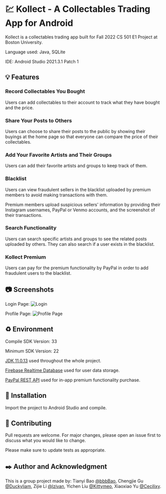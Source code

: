 # :chart: Kollect - A Collectables Trading App for Android

Kollect is a collectables trading app built for Fall 2022 CS 501 E1 Project at Boston University. 

Language used: Java, SQLite

IDE: Android Studio 2021.3.1 Patch 1

## :bulb: Features

### Record Collectables You Bought

Users can add collectables to their account to track what they have bought and the price. 

### Share Your Posts to Others

Users can choose to share their posts to the public by showing their buyings at the home page so that everyone can compare the price of their collectables. 

### Add Your Favorite Artists and Their Groups

Users can add their favorite artists and groups to keep track of them. 

### Blacklist

Users can view fraudulent sellers in the blacklist uploaded by premium members to avoid making transactions with them. 

Premium members upload suspicious sellers' information by providing their Instagram usernames, PayPal or Venmo accounts, and the screenshot of their transactions. 

### Search Functionality

Users can search specific artists and groups to see the related posts uploaded by others. They can also search if a user exists in the blacklist. 

### Kollect Premium

Users can pay for the premium functionality by PayPal in order to add fraudulent users to the blacklist.

## :camera: Screenshots

Login Page:
![Login](/Screenshots/login.png)

Profile Page:
![Profile Page](/Screenshots/profile.png)

## :recycle: Environment

Compile SDK Version: 33

Minimum SDK Version: 22

[JDK 11.0.13](https://www.oracle.com/java/technologies/downloads/) used throughout the whole project.

[Firebase Realtime Database](https://firebase.google.com/) used for user data storage.

[PayPal REST API](https://developer.paypal.com/api/rest/) used for in-app premium functionality purchase.


## :wrench: Installation

Import the project to Android Studio and compile.

## :notebook: Contributing
Pull requests are welcome. For major changes, please open an issue first to discuss what you would like to change.

Please make sure to update tests as appropriate.

## :black_nib: Author and Acknowledgment
This is a group project made by: Tianyi Bao [@bbbBao](https://github.com/bbbBao), Chengjie Gu [@Duckyliam](https://github.com/Duckyliam), Zijie Li [@lzivan](https://github.com/lzivan), Yichen Liu [@Kittymeo](https://github.com/Kittymeo), Xiaoxiao Yu [@Cecilixy](https://github.com/Cecilixy).


